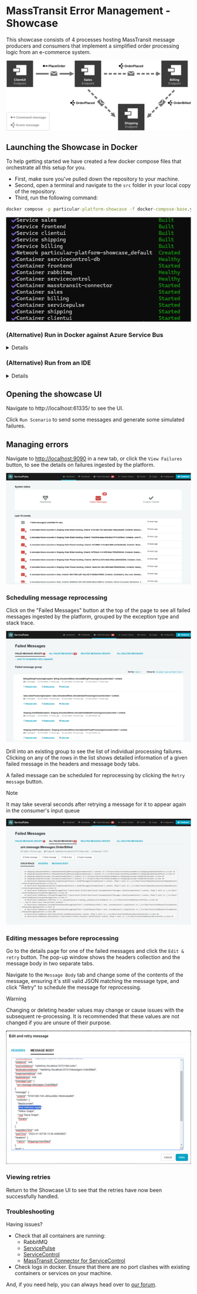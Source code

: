 # MassTransit Error Management - Showcase

This showcase consists of 4 processes hosting MassTransit message producers and consumers that implement a simplified order processing logic from an e-commerce system.

![System Overview](docs/diagram.svg "width=680")

## Launching the Showcase in Docker

To help getting started we have created a few docker compose files that orchestrate all this setup for you.

* First, make sure you've pulled down the repository to your machine.
* Second, open a terminal and navigate to the `src` folder in your local copy of the repository.
* Third, run the following command:

```cmd
docker compose -p particular-platform-showcase -f docker-compose-base.yml -f compose-rabbitmq.yml --env-file rabbit.env up -d --build
```

![Docker Compose Up](docs/compose-up.png "Docker Compose up results")

### (Alternative) Run in Docker against **Azure Service Bus**

<details>
The showcase can also be run using Azure Service Bus rather than RabbitMQ.  
First configure the access to your Azure Service Bus namespace by editing the variables in `src/asb.env`.

```env
CONNECTIONSTRING="Endpoint=sb://[NAMESPACE].servicebus.windows.net/;SharedAccessKeyName=[KEYNAME];SharedAccessKey=[KEY]"
```

Run docker command below from the `src` folder in a terminal.

```cmd
docker compose -p particular-platform-showcase -f docker-compose-base.yml -f compose-azure.yml --env-file asb.env up -d --build
```

</details>

### (Alternative) Run from an IDE

<details>
> [!WARNING]
> When using Visual Studio, ensure you have the "Enable Multi-Project Launch profiles" setting on. Allow Visual Studio 2022 "multi-launch" so you can easily select the profile you want to run.
>
> It can be activated by accessing the Tools menu -> Manage preview features- Enable Multi-Project Launch profiles.

To start the required infrastructure for the showcase, run one of the docker command below from the `src` folder in a terminal.

RabbitMQ

```cmd
docker compose -p particular-platform-showcase -f docker-compose-base.yml -f compose-rabbitmq.yml --env-file rabbit.env --profile infrastructure --profile frontend up -d
```

Azure Service Bus

See [ASB setup](#alternative-run-from-azure-service-bus) above for setting the connection string to your Azure Service Bus namespace

```cmd
docker compose -p particular-platform-showcase -f docker-compose-base.yml -f compose-azure.yml --env-file asb.env --profile infrastructure --profile frontend up -d
```

After opening the solution (from Visual Studio or Rider), choose one of the run profiles that matches the transport configured previously:

- `RabbitMQ`
- `Azure Service Bus`

Run the solution to start the demo.

</details>

## Opening the showcase UI

Navigate to http://localhost:61335/ to see the UI.

Click `Run Scenario` to send some messages and generate some simulated failures.

## Managing errors

Navigate to [http://localhost:9090](http://localhost:9090) in a new tab, or click the `View Failures` button, to see the details on failures ingested by the platform.

![Dashboard](docs/service-pulse-dashboard-failed-messages.png "Message processing errors summary view")

### Scheduling message reprocessing

Click on the "Failed Messages" button at the top of the page to see all failed messages ingested by the platform, grouped by the exception type and stack trace.

![Failed Messages](docs/service-pulse-dashboard-failed-messages-groups.png "Failed messages grouping")

Drill into an existing group to see the list of individual processing failures. Clicking on any of the rows in the list shows detailed information of a given failed message in the headers and message body tabs.

A failed message can be scheduled for reprocessing by clicking the `Retry message` button.

> [!NOTE]
> It may take several seconds after retrying a message for it to appear again in the consumer's input queue

![Failed Message View](docs/service-pulse-failed-message-view.png "Failed message details view")

### Editing messages before reprocessing

Go to the details page for one of the failed messages and click the `Edit & retry` button. The pop-up window shows the headers collection and the message body in two separate tabs.

Navigate to the `Message Body` tab and change some of the contents of the message, ensuring it's still valid JSON matching the message type, and click "Retry" to schedule the message for reprocessing.

> [!WARNING]
> Changing or deleting header values may change or cause issues with the subsequent re-processing. It is recommended that these values are not changed if you are unsure of their purpose.

![Edit Message View](docs/service-pulse-edit-before-retry.png "Edit & Retry view showing the message body")

### Viewing retries

Return to the Showcase UI to see that the retries have now been successfully handled.

### Troubleshooting

Having issues?

- Check that all containers are running:
  - RabbitMQ
  - [ServicePulse](https://hub.docker.com/r/particular/servicepulse)
  - [ServiceControl](https://hub.docker.com/r/particular/servicecontrol)
  - [MassTransit Connector for ServiceControl](https://hub.docker.com/r/particular/servicecontrol-masstransit-connector)
- Check logs in docker. Ensure that there are no port clashes with existing containers or services on your machine.

And, if you need help, you can always head over to [our forum](https://discuss.particular.net/tag/masstransit).
